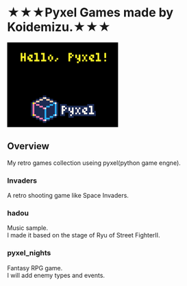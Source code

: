 ★★★Pyxel Games made by Koidemizu.★★★<br>
==============
![pyxel](./images/pyxel.png)

## Overview
My retro games collection useing pyxel(python game engne).

### Invaders
A retro shooting game like Space Invaders.
  
### hadou
Music sample.<br>
I made it based on the stage of Ryu of Street FighterII.
  
### pyxel_nights
Fantasy RPG game.<br>
I will add enemy types and events.


